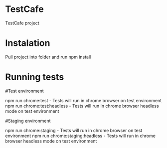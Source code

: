 # TestCafe
TestCafe project

# Instalation

Pull project into folder and run npm install


# Running tests

#Test environment

npm run chrome:test  - Tests will run in chrome browser on test environment
npm run chrome:test:headless  - Tests will run in chrome browser headless mode on test environment


#Staging environment

npm run chrome:staging  - Tests will run in chrome browser on test environment
npm run chrome:staging:headless  - Tests will run in chrome browser headless mode on test environment
